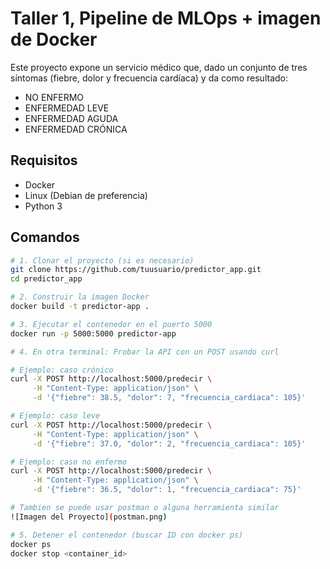 # Taller 1, Pipeline de MLOps + imagen de Docker

Este proyecto expone un servicio médico que, dado un conjunto de tres síntomas (fiebre, dolor y frecuencia cardíaca) y da como resultado:

- NO ENFERMO
- ENFERMEDAD LEVE
- ENFERMEDAD AGUDA
- ENFERMEDAD CRÓNICA

## Requisitos

- Docker
- Linux (Debian de preferencia)
- Python 3

## Comandos

```bash
# 1. Clonar el proyecto (si es necesario)
git clone https://github.com/tuusuario/predictor_app.git
cd predictor_app

# 2. Construir la imagen Docker
docker build -t predictor-app .

# 3. Ejecutar el contenedor en el puerto 5000
docker run -p 5000:5000 predictor-app

# 4. En otra terminal: Probar la API con un POST usando curl

# Ejemplo: caso crónico
curl -X POST http://localhost:5000/predecir \
     -H "Content-Type: application/json" \
     -d '{"fiebre": 38.5, "dolor": 7, "frecuencia_cardiaca": 105}'

# Ejemplo: caso leve
curl -X POST http://localhost:5000/predecir \
     -H "Content-Type: application/json" \
     -d '{"fiebre": 37.0, "dolor": 2, "frecuencia_cardiaca": 105}'

# Ejemplo: caso no enfermo
curl -X POST http://localhost:5000/predecir \
     -H "Content-Type: application/json" \
     -d '{"fiebre": 36.5, "dolor": 1, "frecuencia_cardiaca": 75}'

# Tambien se puede usar postman o alguna herramienta similar
![Imagen del Proyecto](postman.png)

# 5. Detener el contenedor (buscar ID con docker ps)
docker ps
docker stop <container_id>

